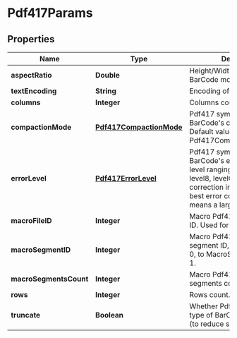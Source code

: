 
# Pdf417Params

## Properties
Name | Type | Description | Notes
------------ | ------------- | ------------- | -------------
**aspectRatio** | **Double** | Height/Width ratio of 2D BarCode module. |  [optional]
**textEncoding** | **String** | Encoding of codetext. |  [optional]
**columns** | **Integer** | Columns count. |  [optional]
**compactionMode** | [**Pdf417CompactionMode**](Pdf417CompactionMode.md) | Pdf417 symbology type of BarCode&#39;s compaction mode. Default value: Pdf417CompactionMode.Auto. |  [optional]
**errorLevel** | [**Pdf417ErrorLevel**](Pdf417ErrorLevel.md) | Pdf417 symbology type of BarCode&#39;s error correction level ranging from level0 to level8, level0 means no error correction info, level8 means best error correction which means a larger picture. |  [optional]
**macroFileID** | **Integer** | Macro Pdf417 barcode&#39;s file ID. Used for MacroPdf417. |  [optional]
**macroSegmentID** | **Integer** | Macro Pdf417 barcode&#39;s segment ID, which starts from 0, to MacroSegmentsCount - 1. |  [optional]
**macroSegmentsCount** | **Integer** | Macro Pdf417 barcode segments count. |  [optional]
**rows** | **Integer** | Rows count. |  [optional]
**truncate** | **Boolean** | Whether Pdf417 symbology type of BarCode is truncated (to reduce space). |  [optional]



